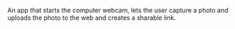 An app that starts the computer webcam, lets the user capture a photo and uploads the photo to the web and
creates a sharable link.